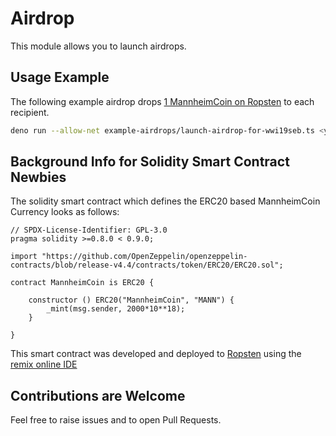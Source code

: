# Airdrop

This module allows you to launch airdrops.

## Usage Example
The following example airdrop drops [1 MannheimCoin on Ropsten](https://ropsten.etherscan.io/address/0x7910f84868488da3377833ccaa0e5b2b42edd9a6) to each recipient.
```sh
deno run --allow-net example-airdrops/launch-airdrop-for-wwi19seb.ts <your provider url - e.g. from infura.io or via an own ethereum node> <your privateKey of the Wallet>
```

## Background Info for Solidity Smart Contract Newbies
The solidity smart contract which defines the ERC20 based MannheimCoin Currency looks as follows: 

```sol
// SPDX-License-Identifier: GPL-3.0
pragma solidity >=0.8.0 < 0.9.0;

import "https://github.com/OpenZeppelin/openzeppelin-contracts/blob/release-v4.4/contracts/token/ERC20/ERC20.sol";

contract MannheimCoin is ERC20 { 
    
    constructor () ERC20("MannheimCoin", "MANN") { 
        _mint(msg.sender, 2000*10**18);
    }
    
}
```  

This smart contract was developed and deployed to [Ropsten](https://ropsten.etherscan.io/address/0x7910f84868488da3377833ccaa0e5b2b42edd9a6) using the [remix online IDE](https://remix.ethereum.org/)


## Contributions are Welcome
Feel free to raise issues and to open Pull Requests.